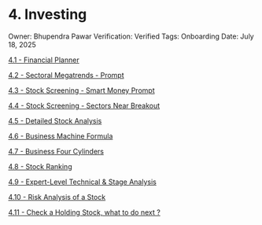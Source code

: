 # 4. Investing

Owner: Bhupendra Pawar
Verification: Verified
Tags: Onboarding
Date: July 18, 2025

[4.1 - Financial Planner](4%20Investing%20234d71133cdf80f69f95d0b4b3564780/4%201%20-%20Financial%20Planner%20233d71133cdf808f836cd5f9e5d48d1c.md)

[4.2 - Sectoral Megatrends - Prompt ](4%20Investing%20234d71133cdf80f69f95d0b4b3564780/4%202%20-%20Sectoral%20Megatrends%20-%20Prompt%20232d71133cdf805dbac7fd2c5a43aa83.md)

[4.3 - Stock Screening - Smart Money  Prompt](4%20Investing%20234d71133cdf80f69f95d0b4b3564780/4%203%20-%20Stock%20Screening%20-%20Smart%20Money%20Prompt%20232d71133cdf80559552c049e8e46d2f.md)

[4.4 - Stock Screening - Sectors Near Breakout](4%20Investing%20234d71133cdf80f69f95d0b4b3564780/4%204%20-%20Stock%20Screening%20-%20Sectors%20Near%20Breakout%20232d71133cdf80bf8380d3d9648df75f.md)

[4.5 - Detailed Stock Analysis](4%20Investing%20234d71133cdf80f69f95d0b4b3564780/4%205%20-%20Detailed%20Stock%20Analysis%20232d71133cdf80618f37c28e5922efbc.md)

[4.6 - Business Machine Formula](4%20Investing%20234d71133cdf80f69f95d0b4b3564780/4%206%20-%20Business%20Machine%20Formula%20232d71133cdf80f198b5c5c0808548fc.md)

[4.7 - Business Four Cylinders](4%20Investing%20234d71133cdf80f69f95d0b4b3564780/4%207%20-%20Business%20Four%20Cylinders%20232d71133cdf80d3839be394a9c8d64e.md)

[4.8 - Stock Ranking](4%20Investing%20234d71133cdf80f69f95d0b4b3564780/4%208%20-%20Stock%20Ranking%20232d71133cdf80159b8fdc0eb2489f7f.md)

[4.9 - Expert-Level Technical & Stage Analysis](4%20Investing%20234d71133cdf80f69f95d0b4b3564780/4%209%20-%20Expert-Level%20Technical%20&%20Stage%20Analysis%20232d71133cdf80c89574d2ca6f59eeab.md)

[4.10 - Risk Analysis of a Stock](4%20Investing%20234d71133cdf80f69f95d0b4b3564780/4%2010%20-%20Risk%20Analysis%20of%20a%20Stock%20232d71133cdf803f891ef137df0ffc16.md)

[4.11 - Check a Holding Stock, what to do next ?](4%20Investing%20234d71133cdf80f69f95d0b4b3564780/4%2011%20-%20Check%20a%20Holding%20Stock,%20what%20to%20do%20next%20232d71133cdf80e9975ddd5ecad69a81.md)